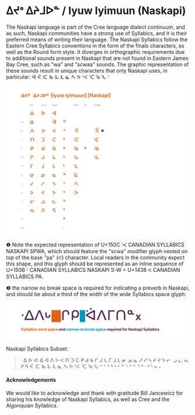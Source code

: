 # ᐃᔪᐤ ᐃᔨᒧᐅᓐ / Iyuw Iyimuun (Naskapi)
The Naskapi language is part of the Cree language dialect continuum, and as such, Naskapi communities have a strong use of Syllabics, and it is their preferred means of writing their language. The Naskapi Syllabics follow the Eastern Cree Syllabics conventions in the form of the finals characters, as well as the Round form style. It diverges in orthographic requirements due to additional sounds present in Naskapi that are not found in Eastern James Bay Cree, such as "wa" and "scwaa" sounds. The graphic representation of these sounds result in unique characters that only Naskapi uses, in particular: ᐛ ᑈ ᑥ ᒂ ᒠ ᒺ ᓏ ᔄ ᔽ ᔋᐸ ᔍ ᔎ ᔏ ᔋ

![Naskapi-Syllabics Orthography Chart](/static-syllabics-charts/naskapi-syllabics.png)

❶ Note the expected representation of U+150C ᔌ CANADIAN SYLLABICS NASKAPI SPWA, which should feature the "scwa" modifier glyph nested on top of the base "pa" (ᐸ) character. Local readers in the community expect this shape, and this glyph should be represented as an inline sequence of U+150B ᔋ CANADIAN SYLLABICS NASKAPI S-W + U+1438 ᐸ CANADIAN SYLLABICS PA. 

❷ the narrow no break space is required for indicating a preverb in Naskapi, and should be about a third of the width of the wide Syllabics space glyph:

![Naskapi narrow no break space](/figures/no-break-space-naskapi.png)


Naskapi Syllabics Subset:
> ᐧ ᐃ ᐅ ᐊ ᐎ ᐛ ᐱ ᐳ ᐸ ᑎ ᑐ ᑕ ᑭ ᑯ ᑲ ᒋ ᒍ ᒐ ᒥ ᒧ ᒪ ᓂ ᓄ ᓇ ᓯ ᓱ ᓴ ᔨ ᔪ ᔭ ᓕ ᓗ ᓚ ᕆ ᕈ ᕋ ᑈ ᑥ ᒂ ᒠ ᒺ ᓏ ᔄ ᔽ ᔋᐸ ᔍ ᔎ ᔏ ᐤ ᑉ ᑦ ᒃ ᒡ ᒻ ᓐ ᔅ ᔾ ᓪ ᕐ ᐦ ᐧ ᒄ ᔋ ᐀ ᙮

#### Acknowledgements
We would like to acknowledge and thank with gratitude Bill Jancewicz for sharing his knowledge of Naskapi Syllabics, as well as Cree and the Algonquian Syllabics.
